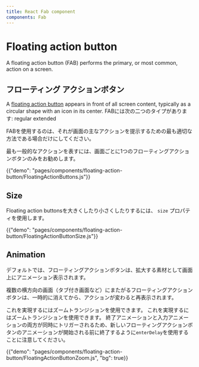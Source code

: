```yaml
---
title: React Fab component
components: Fab
---
```


# Floating action button

<p class="description">A floating action button (FAB) performs the primary, or most common, action on a screen.</p>

## フローティング アクションボタン

A [floating action button](https://material.io/design/components/buttons-floating-action-button.html) appears in front of all screen content, typically as a circular shape with an icon in its center. FABには次の二つのタイプがあります: regular extended

FABを使用するのは、それが画面の主なアクションを提示するための最も適切な方法である場合だけにしてください。

最も一般的なアクションを表すには、画面ごとに1つのフローティングアクションボタンのみをお勧めします。

{{"demo": "pages/components/floating-action-button/FloatingActionButtons.js"}}

## Size

Floating action buttonsを大きくしたり小さくしたりするには、 `size` プロパティを使用します。

{{"demo": "pages/components/floating-action-button/FloatingActionButtonSize.js"}}

## Animation

デフォルトでは、フローティングアクションボタンは、拡大する素材として画面上にアニメーション表示されます。

複数の横方向の画面（タブ付き画面など）にまたがるフローティングアクションボタンは、一時的に消えてから、アクションが変わると再表示されます。

これを実現するにはズームトランジションを使用できます。 これを実現するにはズームトランジションを使用できます。 終了アニメーションと入力アニメーションの両方が同時にトリガーされるため、新しいフローティングアクションボタンのアニメーションが開始される前に終了するように`enterDelay`を使用することに注意してください。

{{"demo": "pages/components/floating-action-button/FloatingActionButtonZoom.js", "bg": true}}
